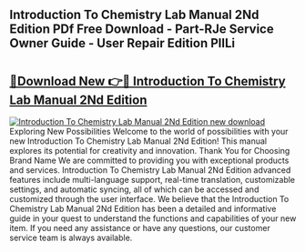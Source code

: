 ## Introduction To Chemistry Lab Manual 2Nd Edition PDf Free Download - Part-RJe Service Owner Guide - User Repair Edition PlILi

# <h2><a href="http://bc33155.oget.top/?id=Introduction+To+Chemistry+Lab+Manual+2Nd+Edition">🔗Download New 👉🔴 Introduction To Chemistry Lab Manual 2Nd Edition</a></h2>

[![Introduction To Chemistry Lab Manual 2Nd Edition new download](https://i.imgur.com/5g1atiW.png)](http://bc33155.oget.top/?id=Introduction+To+Chemistry+Lab+Manual+2Nd+Edition)
Exploring New Possibilities Welcome to the world of possibilities with your new Introduction To Chemistry Lab Manual 2Nd Edition! This manual explores its potential for creativity and innovation. Thank You for Choosing Brand Name We are committed to providing you with exceptional products and services. Introduction To Chemistry Lab Manual 2Nd Edition advanced features include multi-language support, real-time translation, customizable settings, and automatic syncing, all of which can be accessed and customized through the user interface. We believe that the Introduction To Chemistry Lab Manual 2Nd Edition has been a detailed and informative guide in your quest to understand the functions and capabilities of your new item. If you need any assistance or have any questions, our customer service team is always available.
